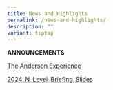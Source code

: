 ```yaml
---
title: News and Highlights
permalink: /news-and-highlights/
description: ""
variant: tiptap
---
```

<p><strong>ANNOUNCEMENTS</strong>
</p>
<p></p>
<p><a href="/files/News and highlights/The_Anderson_Experience.pdf" rel="noopener noreferrer nofollow" target="_blank">The Anderson Experience</a>
</p>
<p></p>
<p><a href="/files/Temp/2024 N level/2024_N_Level_Briefing_Slides.pdf" rel="noopener nofollow" target="_blank">2024_N_Level_Briefing_Slides</a>
</p>
<p></p>
<p></p>